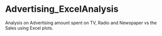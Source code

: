 # Advertising_ExcelAnalysis
Analysis on Advertising amount spent on TV, Radio and Newspaper vs the Sales using Excel plots.
